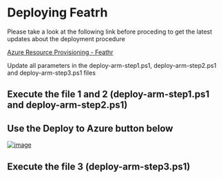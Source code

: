 # Deploying Featrh

Please take a look at the following link before proceding to get the latest updates about the deployment procedure

[Azure Resource Provisioning - Feathr](https://feathr-ai.github.io/feathr/how-to-guides/azure-deployment-arm.html)

Update all parameters in the deploy-arm-step1.ps1, deploy-arm-step2.ps1 and deploy-arm-step3.ps1 files

## Execute the file 1 and 2 (deploy-arm-step1.ps1 and deploy-arm-step2.ps1)

## Use the Deploy to Azure button below

[![image](https://user-images.githubusercontent.com/31459994/191636918-9f04526c-a2cc-4ae5-9561-fe522f1aa37d.png)](https://portal.azure.com/#create/Microsoft.Template/uri/https%3A%2F%2Fraw.githubusercontent.com%2Ffeathr-ai%2Ffeathr%2Fmain%2Fdocs%2Fhow-to-guides%2Fazure_resource_provision.json)

## Execute the file 3 (deploy-arm-step3.ps1)
